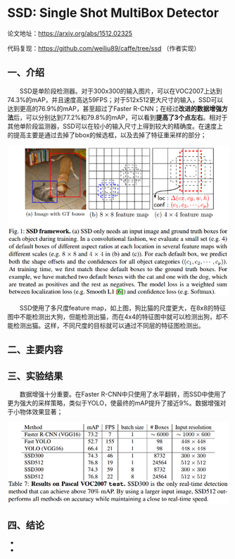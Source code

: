 # **SSD: Single Shot MultiBox Detector**

论文地址：<https://arxiv.org/abs/1512.02325>

代码复现：https://github.com/weiliu89/caffe/tree/ssd （作者实现）



## 一、介绍

&emsp;&emsp;SSD是单阶段检测器。对于300x300的输入图片，可以在VOC2007上达到74.3%的mAP，并且速度高达59FPS；对于512x512更大尺寸的输入，SSD可以达到更高的76.9%的mAP，甚至超过了Faster R-CNN；在经过**改进的数据增强方法**后，可以分别达到77.2%和79.8%的mAP，可以看到**提高了3个点左右**。相对于其他单阶段监测器，SSD可以在较小的输入尺寸上得到较大的精确度。在速度上的提高主要是通过去掉了bbox的候选框，以及去掉了特征重采样的部分；

![这里随便写文字](https://github.com/clw5180/CV_Paper/raw/master/res/SSD/1.png)

&emsp;&emsp;SSD使用了多尺度feature map，如上图，狗比猫的尺度更大，在8x8的特征图中不能检测出大狗，但能检测出猫，而在4x4的特征图中就可以检测出狗，却不能检测出猫。这样，不同尺度的目标就可以通过不同层的特征图检测出。



## 二、主要内容





## 三、实验结果

&emsp;&emsp;数据增强十分重要。在Faster R-CNN中只使用了水平翻转，而SSD中使用了更为强大的采样策略，类似于YOLO，使最终的mAP提升了接近9%。数据增强对于小物体效果显著；

![这里随便写文字](https://github.com/clw5180/CV_Paper/raw/master/res/SSD/5.png)

## 四、结论

* 
* 

